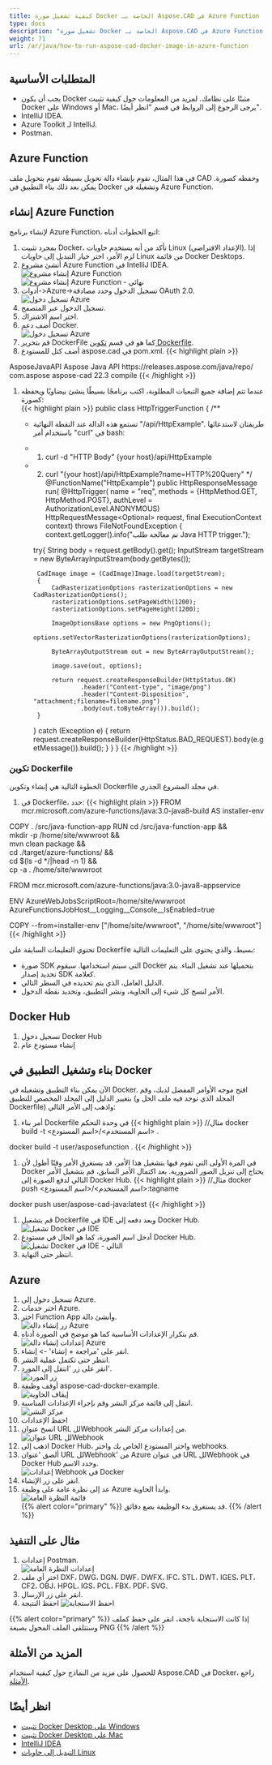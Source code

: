 ```yaml
---
title: كيفية تشغيل صورة Docker الخاصة بـ Aspose.CAD في Azure Function
type: docs
description: "تشغيل صورة Docker الخاصة بـ Aspose.CAD في Azure Function."
weight: 71
url: /ar/java/how-to-run-aspose-cad-docker-image-in-azure-function
---
```


## المتطلبات الأساسية
- يجب أن يكون Docker مثبتًا على نظامك. لمزيد من المعلومات حول كيفية تثبيت Docker على Windows أو Mac، يرجى الرجوع إلى الروابط في قسم "انظر أيضًا".
- IntelliJ IDEA.
- Azure Toolkit لـ IntelliJ.
- Postman.

## Azure Function

في هذا المثال، تقوم بإنشاء دالة تحويل بسيطة تقوم بتحويل ملف CAD وحفظه كصورة. يمكن بعد ذلك بناء التطبيق في Docker وتشغيله في Azure Function.

## إنشاء Azure Function

لإنشاء برنامج Azure Function، اتبع الخطوات أدناه:
1. بمجرد تثبيت Docker، تأكد من أنه يستخدم حاويات Linux (الإعداد الافتراضي). إذا لزم الأمر، اختر خيار التبديل إلى حاويات Linux من قائمة Docker Desktops.
1. أنشئ مشروع Azure Function في IntelliJ IDEA.<br>
![إنشاء مشروع Azure Function](create-function-ide-1.png)<br>
![إنشاء مشروع Azure Function - نهائي](create-function-ide-2.png)<br>
1. أدوات->Azure->تسجيل الدخول وحدد مصادقة OAuth 2.0.<br>
![تسجيل دخول Azure](sign-in-azure.png)<br>
1. تسجيل الدخول عبر المتصفح.
1. اختر اسم الاشتراك.
1. أضف دعم Docker.<br>
![تسجيل دخول Azure](add-docker-support.png)<br>
1. قم بتحرير DockerFile كما هو في قسم <a href="#configuring-a-dockerfile">تكوين Dockerfile</a>.
1. أضف كتل للمستودع aspose.cad في pom.xml.
{{< highlight plain >}}
<repositories>
    <repository>
		<id>AsposeJavaAPI</id>
        <name>Aspose Java API</name>
        <url>https://releases.aspose.com/java/repo/</url>
    </repository>
</repositories>


<dependencies>
 <dependency>
    <groupId>com.aspose</groupId>
    <artifactId>aspose-cad</artifactId>
    <version>22.3</version>
    <scope>compile</scope>
  </dependency>
</dependencies>
{{< /highlight >}}

1. عندما تتم إضافة جميع التبعيات المطلوبة، اكتب برنامجًا بسيطًا ينشئ بيضاويًا ويحفظه كصورة:<br>
{{< highlight plain >}}
public class HttpTriggerFunction {
    /**
     * تستمع هذه الدالة عند النقطة النهائية "/api/HttpExample". طريقتان لاستدعائها باستخدام أمر "curl" في bash:
     * 1. curl -d "HTTP Body" {your host}/api/HttpExample
     * 2. curl "{your host}/api/HttpExample?name=HTTP%20Query"
     */
    @FunctionName("HttpExample")
    public HttpResponseMessage run(
            @HttpTrigger(
                name = "req",
                methods = {HttpMethod.GET, HttpMethod.POST},
                authLevel = AuthorizationLevel.ANONYMOUS)
                HttpRequestMessage<Optional<String>> request,
            final ExecutionContext context) throws FileNotFoundException {
        context.getLogger().info("تم معالجة طلب Java HTTP trigger.");

        try{
            String body = request.getBody().get();
            InputStream targetStream = new ByteArrayInputStream(body.getBytes());

            CadImage image = (CadImage)Image.load(targetStream);
            {
                CadRasterizationOptions rasterizationOptions = new CadRasterizationOptions();
                rasterizationOptions.setPageWidth(1200);
                rasterizationOptions.setPageHeight(1200);

                ImageOptionsBase options = new PngOptions();
                options.setVectorRasterizationOptions(rasterizationOptions);

                ByteArrayOutputStream out = new ByteArrayOutputStream();

                image.save(out, options);

                return request.createResponseBuilder(HttpStatus.OK)
                        .header("Content-type", "image/png")
                        .header("Content-Disposition", "attachment;filename=filename.png")
                        .body(out.toByteArray()).build();
            }
        }
        catch (Exception e)
		{
            return request.createResponseBuilder(HttpStatus.BAD_REQUEST).body(e.getMessage()).build();
        }
    }
}
{{< /highlight >}}

### تكوين Dockerfile

 الخطوة التالية هي إنشاء وتكوين Dockerfile في مجلد المشروع الجذري.

1. في Dockerfile، حدد:
{{< highlight plain >}}
FROM mcr.microsoft.com/azure-functions/java:3.0-java8-build AS installer-env

COPY . /src/java-function-app
RUN cd /src/java-function-app && \
    mkdir -p /home/site/wwwroot && \
    mvn clean package && \
    cd ./target/azure-functions/ && \
    cd $(ls -d */|head -n 1) && \
    cp -a . /home/site/wwwroot

FROM mcr.microsoft.com/azure-functions/java:3.0-java8-appservice

ENV AzureWebJobsScriptRoot=/home/site/wwwroot \
    AzureFunctionsJobHost__Logging__Console__IsEnabled=true

COPY --from=installer-env ["/home/site/wwwroot", "/home/site/wwwroot"]
{{< /highlight >}}

 تحتوي التعليمات السابقة على Dockerfile بسيط، والذي يحتوي على التعليمات التالية:

- صورة SDK التي سيتم استخدامها. سيقوم Docker بتحميلها عند تشغيل البناء. يتم تحديد إصدار SDK كعلامة.
- الدليل العامل، الذي يتم تحديده في السطر التالي.
- الأمر لنسخ كل شيء إلى الحاوية، ونشر التطبيق، وتحديد نقطة الدخول.

## Docker Hub
1. تسجيل دخول Docker Hub
1. إنشاء مستودع عام

## بناء وتشغيل التطبيق في Docker
 
 الآن يمكن بناء التطبيق وتشغيله في Docker. افتح موجه الأوامر المفضل لديك، وقم بتغيير الدليل إلى المجلد المخصص للتطبيق (المجلد الذي توجد فيه ملف الحل و Dockerfile) واذهب إلى الأمر التالي:


1. أمر بناء Dockerfile في وحدة التحكم
{{< highlight plain >}}
//مثال
docker build -t <اسم المستخدم>/<اسم المستودع> .

docker build -t user/asposefunction .
{{< /highlight >}}
 
1. في المرة الأولى التي تقوم فيها بتشغيل هذا الأمر، قد يستغرق الأمر وقتًا أطول لأن Docker يحتاج إلى تنزيل الصور الضرورية. بعد اكتمال الأمر السابق، قم بتشغيل الأمر التالي لدفع الصورة إلى Docker Hub.
{{< highlight plain >}}
//مثال
docker push <اسم المستخدم>/<اسم المستودع>:tagname

docker push user/aspose-cad-java:latest
{{< /highlight >}}

1. قم بتشغيل Dockerfile في IDE وبعد دفعه إلى Docker Hub.<br>
![تشغيل Docker في IDE](docker-run-in-ide.png)<br>
1. أدخل اسم الصورة، كما هو الحال في مستودع Docker Hub.<br>
![تشغيل Docker في IDE - التالي](docker-run-in-ide-1.png)<br>
1. انتظر حتى النهاية.

## Azure

1. تسجيل دخول إلى Azure.
1. اختر خدمات Azure.
1. اختر Function App وأنشئ دالة.<br>
![زر إنشاء دالة Azure](create-function-azure.png)<br>
1. قم بتكرار الإعدادات الأساسية كما هو موضح في الصورة أدناه.<br>
![إعدادات إنشاء دالة Azure](create-function-settings.png)<br>
1. انقر على 'مراجعة + إنشاء' -> إنشاء.
1. انتظر حتى تكتمل عملية النشر.
1. انقر على زر 'انتقل إلى المورد'.<br>
![زر المورد](go-to-resource.png)<br>
1. أوقف وظيفة aspose-cad-docker-example.<br>
![إيقاف الحاوية](stop-container.png)<br>
1. انتقل إلى قائمة مركز النشر وقم بإجراء الإعدادات المناسبة.<br>
![مركز النشر](deployment-center.png)<br>
1. احفظ الإعدادات
1. انسخ عنوان URL للWebhook من إعدادات مركز النشر.<br>
![عنوان URL للWebhook](webhook-url.png)<br>
1. اذهب إلى Docker Hub، واختر المستودع الخاص بك واختر webhooks.
1. ألصق 'عنوان URL للWebhook' من Azure في عنوان URL للWebhook في Docker Hub وحدد الاسم.<br>
![إعدادات Webhook في Docker](webhook.png)<br>
1. انقر على زر الإنشاء.
1. عد إلى نظرة عامة على وظيفة Azure وابدأ الحاوية.<br>
![قائمة النظرة العامة](overview.png)<br>
{{% alert color="primary" %}} 
قد يستغرق بدء الوظيفة بضع دقائق.
{{% /alert %}}

## مثال على التنفيذ

1. إعدادات Postman.<br>
![إعدادات النظرة العامة](postman-settings.png)<br>
1. اختر أي ملف DXF، DWG، DGN، DWF، DWFX، IFC، STL، DWT، IGES، PLT، CF2، OBJ، HPGL، IGS، PCL، FBX، PDF، SVG.
1. انقر على زر الإرسال.
1. احفظ النتيجة
![احفظ الاستجابة](response-postman.png)<br>

{{% alert color="primary" %}} 
إذا كانت الاستجابة ناجحة، انقر على حفظ كملف وستتلقى الملف المحول بصيغة PNG
{{% /alert %}}

## المزيد من الأمثلة

للحصول على مزيد من النماذج حول كيفية استخدام Aspose.CAD في Docker، راجع [الأمثلة](https://github.com/aspose-cad/Aspose.CAD-Documentation).


## انظر أيضًا

- [تثبيت Docker Desktop على Windows](https://docs.docker.com/docker-for-windows/install/)
- [تثبيت Docker Desktop على Mac](https://docs.docker.com/docker-for-mac/install/)
- [IntelliJ IDEA](https://www.jetbrains.com/idea/)
- [التبديل إلى حاويات Linux](https://docs.docker.com/docker-for-windows/#switch-between-windows-and-linux-containers)

